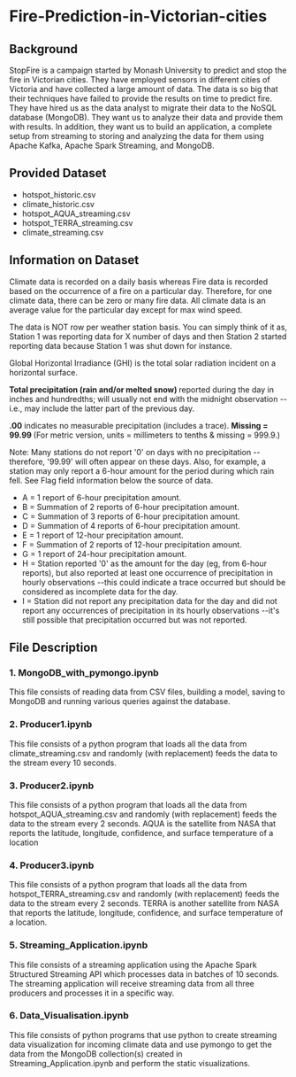 # Fire-Prediction-in-Victorian-cities
## Background

StopFire is a campaign started by Monash University to predict and stop the fire in
Victorian cities. They have employed sensors in different cities of Victoria and have collected a large amount of data. The data is so big that their techniques have failed to provide the results on time to predict fire. They have hired us as the data analyst to migrate their data to the NoSQL database (MongoDB). They want us to analyze their data and provide them with results. In addition, they want us to build an application, a complete setup from streaming to storing and analyzing the data for them using Apache Kafka, Apache Spark Streaming, and MongoDB.

## Provided Dataset

- hotspot_historic.csv
- climate_historic.csv
- hotspot_AQUA_streaming.csv
- hotspot_TERRA_streaming.csv
- climate_streaming.csv

## Information on Dataset

Climate data is recorded on a daily basis whereas Fire data is recorded based on the
occurrence of a fire on a particular day. Therefore, for one climate data, there can be zero or many fire data. All climate data is an average value for the particular day except for max wind speed.

The data is NOT row per weather station basis. You can simply think of it as, Station 1 was reporting data for X number of days and then Station 2 started reporting data because Station 1 was shut down for instance.

Global Horizontal Irradiance (GHI) is the total solar radiation incident on a horizontal surface.

<b> Total precipitation (rain and/or melted snow) </b> reported during the day in inches and hundredths; will usually not end with the midnight observation --i.e., may include the latter part of the previous day.

<b>.00</b> indicates no measurable precipitation (includes a trace). <b> Missing = 99.99 </b> (For metric version, units = millimeters to tenths & missing = 999.9.)

Note: Many stations do not report '0' on days with no precipitation --therefore, '99.99' will often appear on these days. Also, for example, a station may only report a 6-hour amount for the period during which rain fell. See Flag field information below the source of data.

- A = 1 report of 6-hour precipitation amount.
- B = Summation of 2 reports of 6-hour precipitation amount.
- C = Summation of 3 reports of 6-hour precipitation amount.
- D = Summation of 4 reports of 6-hour precipitation amount.
- E = 1 report of 12-hour precipitation amount.
- F = Summation of 2 reports of 12-hour precipitation amount.
- G = 1 report of 24-hour precipitation amount.
- H = Station reported '0' as the amount for the day (eg, from 6-hour reports), but also reported at least one occurrence of precipitation in hourly observations --this could indicate a trace occurred but should be considered as incomplete data for the day.
- I = Station did not report any precipitation data for the day and did not report any occurrences of precipitation in its hourly observations --it's still possible that precipitation occurred but was not reported.

## File Description

### 1. MongoDB_with_pymongo.ipynb
This file consists of reading data from CSV files, building a model, saving to MongoDB and running various queries against the database.

### 2. Producer1.ipynb
This file consists of a python program that loads all the data from climate_streaming.csv and randomly (with replacement) feeds the data to the stream every 10 seconds. 

### 3. Producer2.ipynb
This file consists of a python program that loads all the data from hotspot_AQUA_streaming.csv and randomly (with replacement) feeds the data to the stream every 2 seconds. AQUA is the satellite from NASA that reports the latitude, longitude, confidence, and surface temperature of a location

### 4. Producer3.ipynb
This file consists of a python program that loads all the data from hotspot_TERRA_streaming.csv and randomly (with replacement) feeds the data to the stream every 2 seconds. TERRA is another satellite from NASA that reports the latitude, longitude, confidence, and surface temperature of a location.

### 5. Streaming_Application.ipynb
This file consists of a streaming application using the Apache Spark Structured Streaming API which processes data in batches of 10 seconds. The streaming application will receive streaming data from all three producers and processes it in a specific way.

### 6. Data_Visualisation.ipynb
This file consists of python programs that use python to create streaming data visualization for incoming climate data and use pymongo to get the data from the MongoDB collection(s) created in Streaming_Application.ipynb and perform the static visualizations.